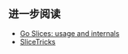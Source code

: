 ## 进一步阅读

* [Go Slices: usage and internals](https://go.dev/blog/slices-intro)
* [SliceTricks](https://github.com/golang/go/wiki/SliceTricks)